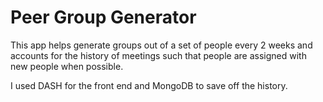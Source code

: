 # Peer Group Generator

This app helps generate groups out of a set of people every 2 weeks and accounts for the history of meetings such that people are assigned with new people when possible.

I used DASH for the front end and MongoDB to save off the history.
